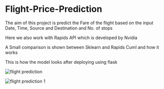 # Flight-Price-Prediction
The aim of this project is predict the Fare of the flight based on the input Date, Time, Source and Destination and No. of stops

Here we also work with Rapids API which is developed by Nvidia

A Small comparison is shown between Sklearn and Rapids Cuml and how it works

This is how the model looks after deploying using flask

![flight prediction](https://user-images.githubusercontent.com/56549452/123541743-b39bd300-d763-11eb-9975-ce7e5f066dcc.PNG)

![flight prediction 1](https://user-images.githubusercontent.com/56549452/123541762-cd3d1a80-d763-11eb-8d0a-b812b545db78.PNG)
